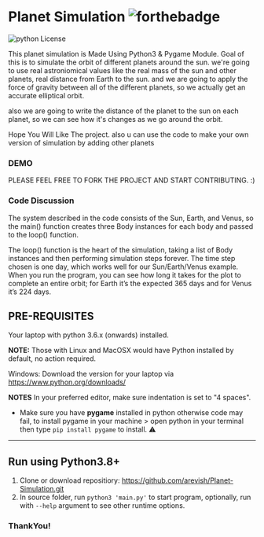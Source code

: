 # Planet Simulation ![forthebadge](https://forthebadge.com/images/badges/made-with-python.svg)

![python License](https://img.shields.io/badge/MADE%20WITH-Pygames-green.svg)

This planet simulation is Made Using Python3 & Pygame Module.
Goal of this is to simulate the orbit of different planets around the sun. we're going to use real astroniomical values like the real mass of the sun and other planets, real distance from Earth to the sun. and we are going to apply the force of gravity between all of the different planets, so we actually get an accurate elliptical orbit.

also we are going to write the distance of the planet to the sun on each planet, so we can see how it's changes as we go around the orbit.

Hope You Will Like The project. also u can use the code to make your own version of simulation by adding other planets

###  DEMO 

<!-- ![PlanetSimulation](https://user-images.githubusercontent.com/91308138/161219844-96994df6-8c76-4c35-9648-c0140b37562c.gif) -->

PLEASE FEEL FREE TO FORK THE PROJECT AND START CONTRIBUTING. :)

### Code Discussion
The system described in the code consists of the Sun, Earth, and Venus, so the main() function creates three Body instances for each body and passed to the loop() function.

The loop() function is the heart of the simulation, taking a list of Body instances and then performing simulation steps forever. The time step chosen is one day, which works well for our Sun/Earth/Venus example. When you run the program, you can see how long it takes for the plot to complete an entire orbit; for Earth it’s the expected 365 days and for Venus it’s 224 days.

## PRE-REQUISITES
Your laptop with python 3.6.x (onwards) installed.

**NOTE:** Those with Linux and MacOSX would have Python installed by default, no action required.

Windows: Download the version for your laptop via https://www.python.org/downloads/

**NOTES**
In your preferred editor, make sure indentation is set to "4 spaces".

* Make sure you have **pygame** installed in python otherwise code may fail, to install pygame in your machine > open python in your terminal then type `pip install pygame` to install. :warning:

---

## Run using Python3.8+
1. Clone or download repositiory: https://github.com/arevish/Planet-Simulation.git
2. In source folder, run `python3 'main.py'` to start program, optionally, run with `--help` argument to see other runtime options.

### ThankYou!